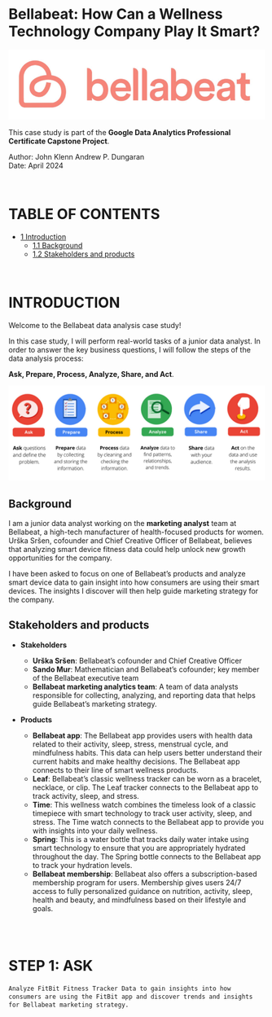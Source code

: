 # Bellabeat: How Can a Wellness Technology Company Play It Smart?

![header_img](imgs/header_img.png)

This case study is part of the **Google Data Analytics Professional Certificate Capstone Project**.


Author: John Klenn Andrew P. Dungaran \
Date: April 2024

<br>

# TABLE OF CONTENTS

* [1 Introduction](#Introduction)
    * [1.1 Background](#background)
    * [1.2 Stakeholders and products](#Stakeholders-and-products)

<br>

# INTRODUCTION

Welcome to the Bellabeat data analysis case study!

In this case study, I will perform real-world tasks of a junior data analyst. In order to answer the key business questions, I will follow the steps of the data analysis process: 

**Ask, Prepare, Process, Analyze, Share, and Act**. 

![analysis_process](imgs/analysis_process.png)

## Background

I am a junior data analyst working on the **marketing analyst** team at Bellabeat, a high-tech manufacturer of health-focused products for women. Urška Sršen, cofounder and Chief Creative Officer of Bellabeat, believes that analyzing smart device fitness data could help unlock new growth opportunities for the company.

I have been asked to focus on one of Bellabeat’s products and analyze smart device data to gain insight into how consumers are using their smart devices. The insights I discover will then help guide marketing strategy for the company.

## Stakeholders and products

* **Stakeholders**

    * **Urška Sršen**: Bellabeat’s cofounder and Chief Creative Officer
    * **Sando Mur**: Mathematician and Bellabeat’s cofounder; key member of the Bellabeat executive team
    * **Bellabeat marketing analytics team**: A team of data analysts responsible for collecting, analyzing, and reporting data that helps guide Bellabeat’s marketing strategy.

* **Products**

    * **Bellabeat app**: The Bellabeat app provides users with health data related to their activity, sleep, stress, menstrual cycle, and mindfulness habits. This data can help users better understand their current habits and make healthy decisions. The Bellabeat app connects to their line of smart wellness products.
    * **Leaf**: Bellabeat’s classic wellness tracker can be worn as a bracelet, necklace, or clip. The Leaf tracker connects to the Bellabeat app to track activity, sleep, and stress.
    * **Time**: This wellness watch combines the timeless look of a classic timepiece with smart technology to track user activity, sleep, and stress. The Time watch connects to the Bellabeat app to provide you with insights into your daily wellness.
    * **Spring**: This is a water bottle that tracks daily water intake using smart technology to ensure that you are appropriately hydrated throughout the day. The Spring bottle connects to the Bellabeat app to track your hydration levels.
    * **Bellabeat membership**: Bellabeat also offers a subscription-based membership program for users. Membership gives users 24/7 access to fully personalized guidance on nutrition, activity, sleep, health and beauty, and mindfulness based on their lifestyle and goals.

<br>
<br>

# STEP 1: ASK

```
Analyze FitBit Fitness Tracker Data to gain insights into how consumers are using the FitBit app and discover trends and insights for Bellabeat marketing strategy.
```